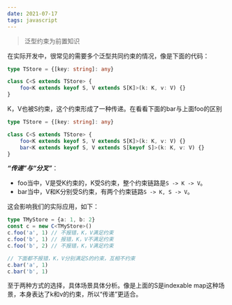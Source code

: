 ```yaml
---
date: 2021-07-17
tags: javascript
---
```


> 泛型约束为前置知识

在实际开发中，很常见的需要多个泛型共同约束的情况，像是下面的代码：

```ts
type TStore = {[key: string]: any}

class C<S extends TStore> {
    foo<K extends keyof S, V extends S[K]>(k: K, v: V) {}
}
```

K，V也被S约束，这个约束形成了一种传递。在看看下面的bar与上面foo的区别

```ts
type TStore = {[key: string]: any}

class C<S extends TStore> {
    foo<K extends keyof S, V extends S[K]>(k: K, v: V) {}
    bar<K extends keyof S, V extends S[keyof S]>(k: K, v: V) {}
}
```

***“传递”与“分叉”***：

- foo当中，V是受K约束的，K受S约束，整个约束链路是`S -> K -> V`。
- bar当中，V和K分别受S约束，有两个约束链路`S -> K, S -> V`。

这会影响我们的实际应用，如下：

```ts
type TMyStore = {a: 1, b: 2}
const c = new C<TMyStore>()
c.foo('a', 1) // 不报错，K，V满足约束
c.foo('b', 1) // 报错，K，V不满足约束
c.foo('b', 2) // 不报错，K，V满足约束

// 下面都不报错，K，V分别满足S的约束，互相不约束
c.bar('a', 1) 
c.bar('b', 1)
```

至于两种方式的选择，具体场景具体分析。像是上面的S是indexable map这种场景，本身表达了k和v的约束，所以“传递”更适合。